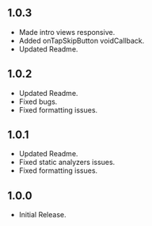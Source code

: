 ## 1.0.3

* Made intro views responsive.
* Added onTapSkipButton voidCallback.
* Updated Readme.

## 1.0.2

* Updated Readme.
* Fixed bugs.
* Fixed formatting issues.

## 1.0.1

* Updated Readme.
* Fixed static analyzers issues.
* Fixed formatting issues.

## 1.0.0

* Initial Release.
